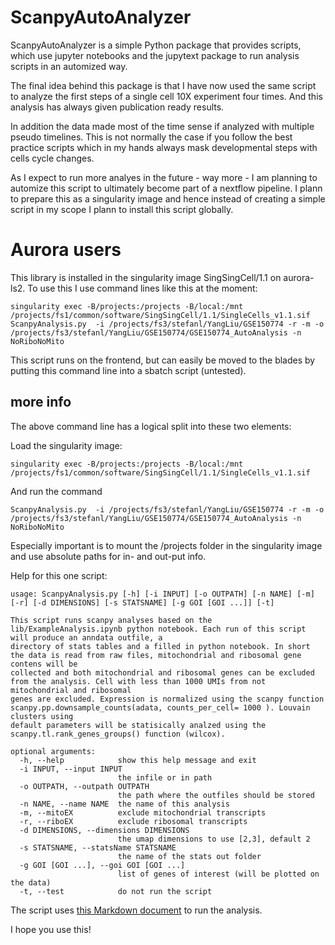 # ScanpyAutoAnalyzer

ScanpyAutoAnalyzer is a simple Python package that provides scripts, which use jupyter notebooks and the jupytext package to run analysis scripts in an automized way.

The final idea behind this package is that I have now used the same script to analyze the first steps of a single cell 10X experiment four times.
And this analysis has always given publication ready results. 

In addition the data made most of the time sense if analyzed with multiple pseudo timelines. This is not normally the case if you follow the best practice scripts which in my hands always mask developmental steps with cells cycle changes.

As I expect to run more analyes in the future - way more - I am planning to automize this script to ultimately become part of a nextflow pipeline. I plann to prepare this as a singularity image and hence instead of creating a simple script in my scope I plann to install this script globally.


# Aurora users

This library is installed in the singularity image SingSingCell/1.1 on aurora-ls2.
To use this I use command lines like this at the moment:

```
singularity exec -B/projects:/projects -B/local:/mnt /projects/fs1/common/software/SingSingCell/1.1/SingleCells_v1.1.sif ScanpyAnalysis.py  -i /projects/fs3/stefanl/YangLiu/GSE150774 -r -m -o /projects/fs3/stefanl/YangLiu/GSE150774/GSE150774_AutoAnalysis -n NoRiboNoMito
```

This script runs on the frontend, but can easily be moved to the blades by putting this command line into a sbatch script (untested).

## more info

The above command line has a logical split into these two elements:

Load the singularity image:
```
singularity exec -B/projects:/projects -B/local:/mnt /projects/fs1/common/software/SingSingCell/1.1/SingleCells_v1.1.sif
```

And run the command
```
ScanpyAnalysis.py  -i /projects/fs3/stefanl/YangLiu/GSE150774 -r -m -o /projects/fs3/stefanl/YangLiu/GSE150774/GSE150774_AutoAnalysis -n NoRiboNoMito
```

Especially important is to mount the /projects folder in the singularity image and use absolute paths for in- and out-put info.


Help for this one script:

```
usage: ScanpyAnalysis.py [-h] [-i INPUT] [-o OUTPATH] [-n NAME] [-m] [-r] [-d DIMENSIONS] [-s STATSNAME] [-g GOI [GOI ...]] [-t]

This script runs scanpy analyses based on the lib/ExampleAnalysis.ipynb python notebook. Each run of this script will produce an anndata outfile, a
directory of stats tables and a filled in python notebook. In short the data is read from raw files, mitochondrial and ribosomal gene contens will be
collected and both mitochondrial and ribosomal genes can be excluded from the analysis. Cell with less than 1000 UMIs from not mitochondrial and ribosomal
genes are excluded. Expression is normalized using the scanpy function scanpy.pp.downsample_counts(adata, counts_per_cell= 1000 ). Louvain clusters using
default parameters will be statisically analzed using the scanpy.tl.rank_genes_groups() function (wilcox).

optional arguments:
  -h, --help            show this help message and exit
  -i INPUT, --input INPUT
                        the infile or in path
  -o OUTPATH, --outpath OUTPATH
                        the path where the outfiles should be stored
  -n NAME, --name NAME  the name of this analysis
  -m, --mitoEX          exclude mitochondrial transcripts
  -r, --riboEX          exclude ribosomal transcripts
  -d DIMENSIONS, --dimensions DIMENSIONS
                        the umap dimensions to use [2,3], default 2
  -s STATSNAME, --statsName STATSNAME
                        the name of the stats out folder
  -g GOI [GOI ...], --goi GOI [GOI ...]
                        list of genes of interest (will be plotted on the data)
  -t, --test            do not run the script
```


The script uses <a href="https://github.com/stela2502/ScanpyAutoAnalyzer/blob/main/src/ScanpyAutoAnalyzer/data/ExampleAnalysis.md">this Markdown document</a> to run the analysis.


I hope you use this!